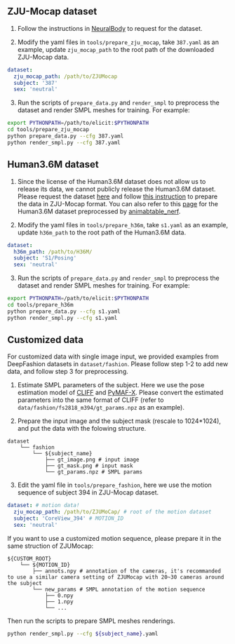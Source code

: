 ## ZJU-Mocap dataset

1. Follow the instructions in [NeuralBody](https://github.com/zju3dv/neuralbody/blob/master/INSTALL.md#zju-mocap-dataset) to request for the dataset.

2. Modify the yaml files in `tools/prepare_zju_mocap`, take `387.yaml` as an example, update `zju_mocap_path` to the root path of the downloaded ZJU-Mocap data.

```yaml
dataset:
  zju_mocap_path: /path/to/ZJUMocap
  subject: '387'
  sex: 'neutral'
```

3. Run the scripts of `prepare_data.py` and `render_smpl` to preprocess the dataset and render SMPL meshes for training. For example:

```bash
export PYTHONPATH=/path/to/elicit:$PYTHONPATH
cd tools/prepare_zju_mocap
python prepare_data.py --cfg 387.yaml
python render_smpl.py --cfg 387.yaml
```

## Human3.6M dataset

1. Since the license of the Human3.6M dataset does not allow us to release its data, we cannot publicly release the Human3.6M dataset. Please request the dataset [here](http://vision.imar.ro/human3.6m/description.php) and follow [this instruction](https://github.com/zju3dv/neuralbody/blob/master/tools/custom) to prepare the data in ZJU-Mocap format. You can also refer to this [page](https://github.com/zju3dv/animatable_nerf/blob/master/INSTALL.md) for the Human3.6M dataset preprocessed by [animabtable_nerf](https://github.com/zju3dv/animatable_nerf).

2. Modify the yaml files in `tools/prepare_h36m`, take `s1.yaml` as an example, update `h36m_path` to the root path of the Human3.6M data.

```yaml
dataset:
  h36m_path: /path/to/H36M/
  subject: 'S1/Posing'
  sex: 'neutral'
```

3. Run the scripts of `prepare_data.py` and `render_smpl` to preprocess the dataset and render SMPL meshes for training. For example:

```bash
export PYTHONPATH=/path/to/elicit:$PYTHONPATH
cd tools/prepare_h36m
python prepare_data.py --cfg s1.yaml
python render_smpl.py --cfg s1.yaml
```

## Customized data

For customized data with single image input, we provided examples from DeepFashion datasets in `dataset/fashion`. Please follow step 1-2 to add new data, and follow step 3 for preprocessing.

1. Estimate SMPL parameters of the subject. Here we use the pose estimation model of [CLIFF](https://github.com/huawei-noah/noah-research/tree/master/CLIFF) and [PyMAF-X](https://github.com/HongwenZhang/PyMAF/tree/smplx). Please convert the estimated parameters into the same format of CLIFF (refer to `data/fashion/fs2818_m394/gt_params.npz` as an example).

2. Prepare the input image and the subject mask (rescale to 1024*1024), and put the data with the folowing structure.
```
dataset
    └── fashion
        └── ${subject_name}
            ├── gt_image.png # input image
            ├── gt_mask.png # input mask
            └── gt_params.npz # SMPL params
```

3. Edit the yaml file in `tools/prepare_fashion`, here we use the motion sequence of subject 394 in ZJU-Mocap dataset.
```yaml
dataset: # motion data!
  zju_mocap_path: /path/to/ZJUMoCap/ # root of the motion dataset
  subject: 'CoreView_394' # MOTION_ID
  sex: 'neutral'
```
If you want to use a customized motion sequence, please prepare it in the same struction of ZJUMocap:
```
${CUSTOM_ROOT}
    └── ${MOTION_ID}
        ├── annots.npy # annotation of the cameras, it's recommanded to use a similar camera setting of ZJUMocap with 20~30 cameras around the subject
        └── new_params # SMPL annotation of the motion sequence
            ├── 0.npy
            ├── 1.npy
            └── ...
```
Then run the scripts to prepare SMPL meshes renderings.
```bash
python render_smpl.py --cfg ${subject_name}.yaml
```
